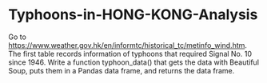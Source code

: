 # Typhoons-in-HONG-KONG-Analysis
Go to https://www.weather.gov.hk/en/informtc/historical_tc/metinfo_wind.htm. The first table records information of typhoons that required Signal No. 10 since 1946. Write a function typhoon_data() that gets the data with Beautiful Soup, puts them in a Pandas data frame, and returns the data frame.
